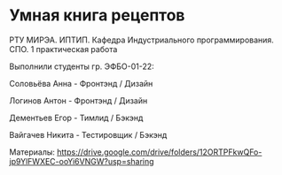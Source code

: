 # Умная книга рецептов

РТУ МИРЭА. ИПТИП. Кафедра Индустриального программирования. СПО. 1 практическая работа


Выполнили студенты гр. ЭФБО-01-22:

Соловьёва Анна - Фронтэнд / Дизайн

Логинов Антон - Фронтэнд / Дизайн

Дементьев Егор - Тимлид / Бэкэнд

Вайгачев Никита - Тестировщик / Бэкэнд





Материалы: https://drive.google.com/drive/folders/12ORTPFkwQFo-jp9YlFWXEC-ooYi6VNGW?usp=sharing
